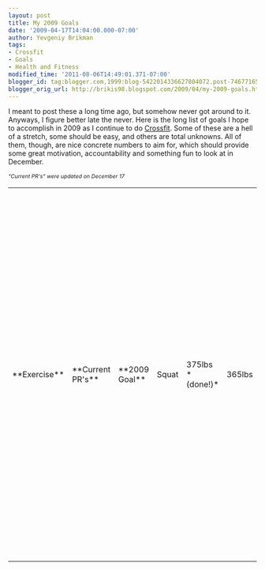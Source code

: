 ```yaml
---
layout: post
title: My 2009 Goals
date: '2009-04-17T14:04:00.000-07:00'
author: Yevgeniy Brikman
tags:
- Crossfit
- Goals
- Health and Fitness
modified_time: '2011-08-06T14:49:01.371-07:00'
blogger_id: tag:blogger.com,1999:blog-5422014336627804072.post-7467716556749107989
blogger_orig_url: http://brikis98.blogspot.com/2009/04/my-2009-goals.html
---
```


I meant to post these a long time ago, but somehow never got around to it. 
Anyways, I figure better late the never. Here is the long list of goals I hope 
to accomplish in 2009 as I continue to do 
[Crossfit](http://www.crossfit.com/). Some of these are a hell of a stretch, 
some should be easy, and others are total unknowns. All of them, though, are 
nice concrete numbers to aim for, which should provide some great motivation, 
accountability and something fun to look at in December. 
<style type="text/css">.nobrtable br { display: none }</style> 
*<span style="font-size:78%;">"Current PR's" were updated on December 17* 

<div class="nobrtable"> 
<table width="100%"> 

<td>**Exercise** 
<td>**Current PR's** 
<td>**2009 Goal** 


<td>Squat 
<td>375lbs *(done!)* 

<td>365lbs 


<td>Deadlift 
<td>455lbs* (done!)* 
<td>455lbs 


<td>Bench Press 
<td>295lbs* 
<td>315lbs 


<td>OH Press 
<td>195lbs *(done!)* 
<td>195lbs 


<td>Squat Clean 
<td>275lbs  *(done!)* 
<td>275lbs 


<td>Power Clean 
<td>265lbs* (done!)* 
<td>265lbs 


<td>Clean and Jerk 
<td>235lbs 
<td>255lbs 


<td>Split Jerk 
<td>235lbs 
<td>255lbs 


<td>Snatch 
<td>195lbs* (done!)* 
<td>185lbs 



<td>Power Snatch 
<td>175lbs *(done!)* 
<td>165lbs 



<td>OH Squat 
<td>205lbs *(done!)* 
<td>205lbs 



<td>[Crossfit Total](http://www.crossfit.com/mt-archive2/003903.html) 
<td>1015lbs *(done!)* 
<td>1000lbs 


<td>Powerlifting Total 
<td>1115lbs* 
<td>1135lbs 



<td>Pull-ups (dead hang) 
<td>21* (done!)* 
<td>20 


<td>Pull-ups (kipping) 
<td>40* (done!)* 
<td>40 


<td>Pull-ups (weighted) 
<td>125lbs 
<td>150lbs 


<td>Push-ups 
<td>70* 
<td>100 


<td>Handstand push-ups 
<td>10 
<td>15 


<td>Sit-ups 
<td>100* (done!)* 
<td>100 


<td>Air Squats 
<td>100* (done!)* 
<td>100 

<td>Run 400m 
<td>1:06 
<td>0:55 


<td>Run 800m 
<td>2:46 
<td>2:30 


<td>Run 1600m 
<td>6:00 
<td>5:30 


<td>Run 5000m 
<td>22:22 
<td>20:00 


<td>Run 10000m 
<td>52:27 
<td>48:00 


<td>Run 15000m 
<td>01:27:15 
<td>01:15:00 


<td>[Front lever hold](http://www.dragondoor.com/articler/mode3/229/) 
<td>1 sec 
<td>10 sec 


<td>Back lever hold 
<td>10 sec 
<td>30 sec 


<td>[Advanced tuck planche 
hold](http://www.dragondoor.com/articler/mode3/229/) 
<td>0 sec 
<td>10 sec 


<td>Free standing handstand hold 
<td>8 sec 
<td>60 sec 


<td>[Fran](http://www.crossfit.com/mt-archive2/001687.html) 
<td>4:30 
<td>4:00 


<td>[Murph](http://www.crossfit.com/mt-archive2/002933.html) 
<td>32:29 
<td>30:00 


<td>[Cindy](http://www.crossfit.com/mt-archive2/003645.html) 
<td>28 rounds* (done!)* 
<td>28 rounds 



<td>30 muscle-ups for time 
<td>4:09 
<td>4:00 


<td>[Filthy Fifty](http://www.crossfit.com/mt-archive2/004233.html) 
<td>24:35 
<td>20:00 


<td>[Nate](http://www.crossfit.com/mt-archive2/004326.html) 
<td>9+ rounds 
<td>12 rounds 


<td>[Helen](http://www.crossfit.com/mt-archive2/004069.html) 
<td>9:33 
<td>9:00 


<td>[Tabata Something Else](http://www.crossfit.com/mt-archive2/004332.html) 
<td>398 
<td>440 


<td>[King Kong](http://www.youtube.com/watch?v=YYay78n1dgE) 
<td>Can't do it 
<td>Do it 




<span style="font-size:78%;">** Indicates that I have not attempted a PR in 
the last year, so the numbers are estimates based on similar performances in 
training (e.g. 5RM, runs of similar distance, etc).* 


So, there you have it. I think I have my work cut out for me. I love the range 
of abilities represented by these goals: strength, power, endurance, stamina, 
balance, coordination, speed and so on. The ["What is 
Fitness?"](http://journal.crossfit.com/2002/10/what-is-fitness-by-greg-glassm.tpl) 
article says it best: 

<blockquote>Our fitness, being “CrossFit”, comes through molding men and women 
that are equal parts gymnast, Olympic weightlifter, and multi-modal sprinter 
or “sprintathlete.” 
</blockquote> 